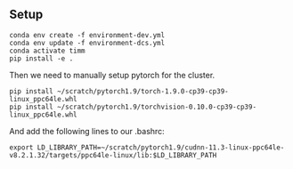## Setup

```
conda env create -f environment-dev.yml
conda env update -f environment-dcs.yml
conda activate timm
pip install -e .
```

Then we need to manually setup pytorch for the cluster.
```
pip install ~/scratch/pytorch1.9/torch-1.9.0-cp39-cp39-linux_ppc64le.whl
pip install ~/scratch/pytorch1.9/torchvision-0.10.0-cp39-cp39-linux_ppc64le.whl
```

And add the following lines to our .bashrc:

```
export LD_LIBRARY_PATH=~/scratch/pytorch1.9/cudnn-11.3-linux-ppc64le-v8.2.1.32/targets/ppc64le-linux/lib:$LD_LIBRARY_PATH
```
